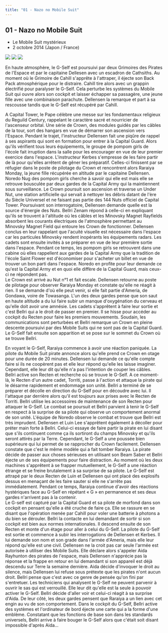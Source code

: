 ```yaml
---
title: "01 - Nazo no Mobile Suit"
---
```


01 - Nazo no Mobile Suit
------------------------


* Le Mobile Suit mystérieux
* 2 octobre 2014 (Japon / France)


![](/images/stories/saga/gnoreconguista/episodes/01-1.jpg) ![](/images/stories/saga/gnoreconguista/episodes/01-2.jpg) ![](/images/stories/saga/gnoreconguista/episodes/01-3.jpg)


En haute atmosphère, le G-Self est poursuivi par deux Grimoires des Pirates de l'Espace et par le capitaine Dellesen avec un escadron de Cathsiths. Au moment où le Grimoire de Cahill s'apprête à l'attraper, il éjecte son Back Pack atmosphérique pour le distraire. Cahill tire alors avec un grappin électrifié pour paralyser le G-Self. Cela perturbe les systèmes du Mobile Suit qui ouvre alors son cockpit et laisser échapper sa passagère, une jeune fille avec une combinaison parachute. Dellensen la remarque et part à sa rescousse tandis que le G-Self est récupéré par Cahill.   
  
A Capital Tower, le Pape célèbre une messe sur les fondamentaux religieux du Reguild Century, rappelant le caractère sacré et nourricier de l'ascenseur orbital. Une série de Crown, des modules guidés par les câbles de la tour, sort des hangars en vue de démarrer son ascension vers l'Espace. Pendant le trajet, l'instructeur Dellensen fait une piqûre de rappel à ses aspirants qui sont en formation pour entrer à la Capital Guard. Alors qu'ils vérifient tous leurs équipements, le groupe de pompom girls de l'école fait irruption dans la salle pour les encourager en vue de leur premier exercice dans l'espace. L'instructeur Kerbes s'empresse de les faire partir de là pour qu'elles arrêtent de gêner les préparatif. Celles-ci finissent par se réfugier dans le poste de pilotage du Crown et rencontrent alors Raraiya Monday, la jeune fille récupérée en altitude par le capitaine Dellensen. Noredo Nug des pompom girls cherche à savoir qui elle est mais elle se retrouve bousculée par deux gardes de la Capital Army qui la maintiennent sous surveillance. Le Crown poursuit son ascension et traverse un Under Nut, une station artificielle qui servait à nettoyer les débris datant de l'ère du Siècle Universel et ne faisant pas partie des 144 Nuts officiel de Capital Tower. Poursuivant son interrogatoire, Dellensen demande quelle est la source d'énergie des Nuts. Bellri Zenam répond à celle-ci en expliquant qu'ils se trouvent à l'altitude où les câbles et les Minovsky Magnet Rayfields absorbent les courants électriques de l'atmosphère permettant au Minovsky Magnet Field qui entoure les Crown de fonctionner. Dellensen conclus en leur rappelant que l'acuité visuelle est nécessaire dans l'espace car les particules Minovsky rendent inopérants les équipements radars. Les cadets sont ensuite invités à se préparer en vue de leur première sortie dans l'espace. Pendant ce temps, les pompom girls se retrouvent dans une cabine où elles rappellent aux gardes de la Capital Army que la tradition de l'école Saint Flower est d'économiser pour s'acheter un billet en vue de trouver un bon parti dans l'espace. Noredo en profite pour leur demande ce qu'est la Capital Army et en quoi elle diffère de la Capital Guard, mais ceux-ci ne répondent pas.   
Le Crown est arrivé au Nut n°1 et fait escale. Dellensen retourne au poste de pilotage pour observer Raraiya Monday et constate qu'elle ne réagit à rien. Il se demande d'où elle peut venir, si elle fait partie d'Ameria, de Gondawa, voire de Towasanga. L'un des deux gardes pense que son saut en haute altitude a du lui faire subir un manque d'oxygénation du cerveau et qu'elle doit avoir une amnésie. Les cadets s'apprêtent à faire leur sortie et c'est Bellri qui a le droit de passer en premier. Il se hisse pour accéder au cockpit du Recten pour faire les premiers mouvements. Soudain, les communications sont perturbées et Bellri remarque un Crown en pleine descente poursuivi par des Mobile Suits qui ne sont pas de la Capital Guard. Le G-Self fait ensuite son apparition et se pose sur le sommet du Crown où se trouve Bellri.   
  
En voyant le G-Self, Raraiya commence à avoir une réaction paniquée. La pilote du Mobile Suit pirate annonce alors qu'elle prend ce Crown en otage pour une durée de 20 minutes. Dellensen lui demande ce qu'elle compte faire si ils ne coopèrent pas et elle leur répond qu'elle les laisse imaginer. Cependant, elle leur dit qu'elle n'a pas l'intention de couper les câbles. Bellri active son Recten et recherche où se trouve le G-Self. A ce moment-là, le Recten d'un autre cadet, Torriti, passe à l'action et attaque la pirate qui le désarme rapidement et endommage son unité. Bellri a terminé de se préparer et décolle en direction du G-Self pour en découdre avec lui. Il l'attaque par derrière alors qu'il est toujours aux prises avec le Recten de Torriti. Bellri utilise les accessoires de maintenance de son Recten pour attaquer le G-Self. Le combat se poursuit et Bellri parvient à tenir le G-Self en respect à la surprise de sa pilote qui observe un comportement anormal de son unité. L'équipe de Noredo observe le combat et trouve que Bellri est très imprudent. Dellensen et Luin Lee s'apprêtent également à décoller pour préter main forte à Bellri. Celui-ci essaye de faire partir la pirate en lui disant que s'ils continuent comme ça ils sortiront du champs Minovsky et qu'ils seront attirés par la Terre. Cependant, le G-Self a une poussée bien supérieure qui lui permet de se rapprocher du Crown facilement. Dellensen constate que c'est le même modèle qui a fait tomber Raraiya. La pirate décide de passer aux choses sérieuses en utilisant son Beam Saber et Bellri éjecte un de ses équipements pour faire distraction. Au moment où les deux machines s'apprêtent à se frapper mutuellement, le G-Self a une réaction étrange et se freine brutalement à sa surprise de sa pilote. Le G-Self est attrapé par le deux Recten de Luin et Dellensen qui ont placé des explosifs dessus en menaçant de les faire sauter si elle ne s'arrête pas immédiatement. Pendant ce temps, Raraiya continue d'avoir des réactions hystériques face au G-Self en répétant « G » en permanence et ses deux gardes n'arrivent pas à la contenir.   
Le G-self est capturé par la Capital Guard et sa pilote de morfond dans son cockpit en pensant qu'elle a été cruche de faire ça. Elle se rassure en se disant que l'opération menée par Cahill pour voler une batterie à photons a du bien se dérouler. Bellri la contacte en lui demandant de sortir si son cockpit est bien aux normes internationales. Il descend ensuite de son Recten et monte d'un étage pour aller à celui du G-Self. La pilote du G-Self est sortie et commence à subir les interrogations de Dellensen et Kerbes. Il lui demande son nom et son grade dans l'armée d'Ameria, mais elle leur répond qu'elle est une civil. Dellensen ne la croit pas car seule l'armée est autorisée à utiliser des Mobile Suits. Elle déclare alors s'appeler Aida Rayhunton des pirates de l'espace, mais Dellensen n'apprécie pas la réponse et la frappe en retour en lui demandant si son appareil est déjà descendu sur Terre la semaine dernière. Aida décide d'invoquer le droit au silence, mais Dellensen lui refuse sous prétexte que les pirates n'ont aucun droit. Bellri pense que c'est avec ce genre de pensée qu'on fini par s'entretuer. Les techniciens qui analysent le G-Self ne peuvent parvenir à ouvrir le sas qui est verrouillé. Elle leur dit qu'elle est la seule à pouvoir activer le G-Self. Bellri décide d'aller voir et celui-ci réagit à sa surprise d'Aida. De leur côté, les deux gardes pensent que Raraiya a un lien avec cet engin au vu de son comportement. Dans le cockpit du G-Self, Bellri active des systèmes et l'ordinateur de bord éjecte une carte qui a la forme d'une emblème. Constatant que les fonctions de base son dans les standards universels, Bellri arrive à faire bouger le G-Self alors que c'était soit disant impossible d'après Aida...

